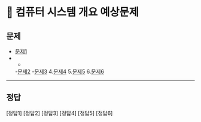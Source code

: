 # 📘 컴퓨터 시스템 개요 예상문제

## 
## 문제
- [문제1](#정답1)
- 
   -
   -[문제2](#정답2)
   -[문제3](#정답3)
   4.[문제4](#정답4)
   5.[문제5](#정답5)
   6.[문제6](#정답6)

-------------------------------------------

## 정답
[정답1]
[정답2]
[정답3]
[정답4]
[정답5]
[정답6]
